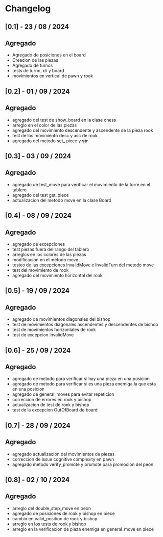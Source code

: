 # Changelog

## [0.1] - 23 / 08 / 2024

## Agregado
- Agregado de posiciones en el board
- Creacion de las piezas
- Agregado de turnos
- tests de turno, cli y board
- movimientos en vertical de pawn y rook

## [0.2] - 01 / 09 / 2024

## Agregado
- agregado del test de show_board en la clase chess
- arreglo en el color de las piezas
- agregado del movimiento descendente y ascendente de la pieza rook
- test de los movimiento desc y asc de rook
- agregado del metodo set_ piece y __str__

## [0.3] - 03 / 09 / 2024

## Agregado

- agregado de test_move para verificar el movimiento de la torre en el tablero
- agregado del test get_piece
- actualizacion del metodo move en la clase Board

## [0.4] - 08 / 09 / 2024

## Agregado
- agregado de excepciones
- test piezas fuera del rango del tablero
- arreglos en los colores de las piezas
- modificacion en el metodo move
- testeo de las excepciones InvalidMove e InvalidTurn del metodo move
- test del movimiento de rook
- agregado del movimiento horizontal del rook

## [0.5] - 19 / 09 / 2024

## Agregado

- agregado de movimientos diagonales del bishop
- test de movimientos diagonales ascendentes y descendentes de bishop
- test de movimientos horizontales de rook
- test de excepcion InvalidMove

## [0.6] - 25 / 09 / 2024

## Agregado

- agregado de metodo para verificar si hay una pieza en una posicion
- agregado de metodo para verificar si es una pieza enemiga la que esta en una posicion
- agregado de general_moves para evitar repeticion
- correccion de errores en rook y bishop 
- actualizacion de test de rook y bishop
- test de la excepcion OutOfBoard de board

## [0.7] - 28 / 09 / 2024

## Agregado

- agregado actualizacion del movimientos de piezas 
- correccion de issue cognitive complexity en pawn
- agregado metodo verify_promote y promote para promocion del peon

## [0.8] - 02 / 10 / 2024

## Agregado

- arreglo del double_step_move en peon 
- agregado de posiciones de rook y bishop en piece
- cambio en valid_position de rook y bishop 
- arreglo en los tests de rook y bishop
- arreglo en la verificacion de pieza enemiga en general_move en piece